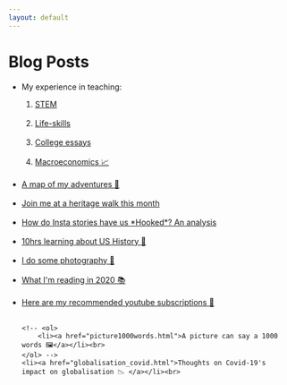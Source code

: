 ```yaml
---
layout: default
---
```

# Blog Posts

<ul class="links">
    <li>My experience in teaching:</li>
    <ol>
        <li><a href="iteach1+2.html">STEM</a></li><br>
        <li><a href="iteach3.html">Life-skills</a></li><br>
        <li><a href="iteach4.html">College essays</a></li><br>
        <li><a href="ait_macroeco.html">Macroeconomics 📈</a></li><br>
    </ol>
    <li><a href="adventures.html">A map of my adventures 🏃</a></li><br>
    <li><a href="Virtual_heritage_walks.html">Join me at a heritage walk this month</a></li><br>
    <li><a href="hooked-stories.html">How do Insta stories have us *Hooked*? An analysis</a></li><br>
    <li><a href="us_history.html">10hrs learning about US History 🔎</a></li><br>
    <li><a href="instagram_preview.html">I do some photography 📸</a></li><br>
    <li><a href="books2020.html">What I'm reading in 2020 📚</a></li><br>
    <!-- <li><a href="books2021.html">What I'm reading in 2021 📚</a></li><br> -->
    <li><a href="self_learning.html">Here are my recommended youtube subscriptions 📼<lottie-player src="https://assets2.lottiefiles.com/private_files/lf30_imyUMa.json"  background="transparent"  speed="1"  style="width: 300px; height: 300px;"  loop  autoplay></lottie-player></a></li><br>
    <!-- <li><a href="memes.html">Addiction to memes 🍄</a></li><br> -->
    <!-- <li><a href="startsmall.html">#StartSmall ₹</a></li><br> -->

    <!-- <ol>
        <li><a href="picture1000words.html">A picture can say a 1000 words 🖼</a></li><br>
    </ol> -->
    <li><a href="globalisation_covid.html">Thoughts on Covid-19's impact on globalisation 📉 </a></li><br>    

</ul>







<!-- * [](.md) -->
